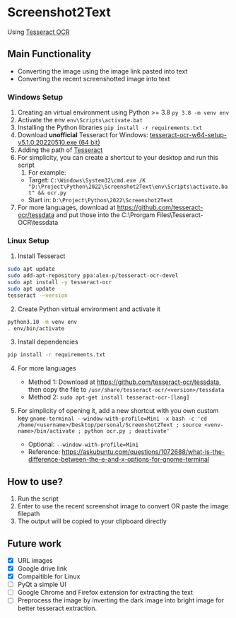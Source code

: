 # Screenshot2Text
Using [Tesseract OCR](https://github.com/tesseract-ocr/tesseract)

## Main Functionality
- Converting the image using the image link pasted into text
- Converting the recent screenshotted image into text

### Windows Setup
1. Creating an virtual environment using Python >= 3.8
   ```py 3.8 -m venv env```
2. Activate the env
   ```env\Scripts\activate.bat```
3. Installing the Python libraries
   ```pip install -r requirements.txt```
4. Download **unofficial** Tesseract for Windows: [tesseract-ocr-w64-setup-v5.1.0.20220510.exe (64 bit)](https://github.com/UB-Mannheim/tesseract/wiki)
5. Adding the path of [Tesseract](https://github.com/maxenxe/HQ-Trivia-Bot-NOT-MAINTAINED-/issues/51)
6. For simplicity, you can create a shortcut to your desktop and run this script
   1. For example:
   - Target: ```C:\Windows\System32\cmd.exe /K "D:\Project\Python\2022\Screenshot2Text\env\Scripts\activate.bat" && ocr.py```
   - Start in: ```D:\Project\Python\2022\Screenshot2Text```
7. For more languages, download at https://github.com/tesseract-ocr/tessdata and put those into the C:\Prorgam Files\Tesseract-OCR\tessdata

### Linux Setup
1. Install Tesseract
```sh
sudo apt update
sudo add-apt-repository ppa:alex-p/tesseract-ocr-devel
sudo apt install -y tesseract-ocr
sudo apt update
tesseract -–version
```
2. Create Python virtual environment and activate it
```sh
python3.10 -m venv env
. env/bin/activate
```
3. Install dependencies
```sh
pip install -r requirements.txt
```
4. For more languages
   - Method 1: Download at https://github.com/tesseract-ocr/tessdata, then copy the file to `/usr/share/tesseract-ocr/<version>/tessdata`
   - Method 2: `sudo apt-get install tesseract-ocr-[lang]`

5. For simplicity of opening it, add a new shortcut with you own custom key
   ```gnome-terminal --window-with-profile=Mini -x bash -c 'cd /home/<username>/Desktop/personal/Screenshot2Text ; source <venv-name>/bin/activate ; python ocr.py ; deactivate'```
   - Optional: `--window-with-profile=Mini`
   - Reference: https://askubuntu.com/questions/1072688/what-is-the-difference-between-the-e-and-x-options-for-gnome-terminal

## How to use?
1. Run the script
2. Enter to use the recent screenshot image to convert OR paste the image filepath
3. The output will be copied to your clipboard directly

## Future work
- [x] URL images
- [x] Google drive link
- [x] Compaitible for Linux
- [ ] PyQt a simple UI
- [ ] Google Chrome and Firefox extension for extracting the text
- [ ] Preprocess the image by inverting the dark image into bright image for better tesseract extraction.